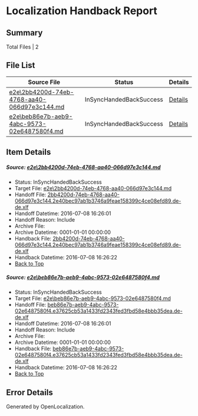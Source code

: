 # <a name='report-top'></a> Localization Handback Report

## Summary
 Total Files | 2

## File List
 Source File | Status | Details 
 ----------- | ------ | ------- 
 [e2e\2bb4200d-74eb-4768-aa40-066d97e3c144.md](https://github.com/OpenLocalizationTestOrg/oltest/blob/b771ee4c4c6688fb953526fff9faf1acecd1c3aa/e2e/2bb4200d-74eb-4768-aa40-066d97e3c144.md) | InSyncHandedBackSuccess | [Details](#d9b782438574fd3eaee8e20a13cd880dc0077a871)
 [e2e\beb86e7b-aeb9-4abc-9573-02e6487580f4.md](https://github.com/OpenLocalizationTestOrg/oltest/blob/b771ee4c4c6688fb953526fff9faf1acecd1c3aa/e2e/beb86e7b-aeb9-4abc-9573-02e6487580f4.md) | InSyncHandedBackSuccess | [Details](#51c8ccd84437801cb043099d5cc7560e947244d83)

## Item Details
##### <a name='d9b782438574fd3eaee8e20a13cd880dc0077a871'></a> Source: [e2e\2bb4200d-74eb-4768-aa40-066d97e3c144.md](https://github.com/OpenLocalizationTestOrg/oltest/blob/b771ee4c4c6688fb953526fff9faf1acecd1c3aa/e2e/2bb4200d-74eb-4768-aa40-066d97e3c144.md)
* Status: InSyncHandedBackSuccess
* Target File: [e2e\2bb4200d-74eb-4768-aa40-066d97e3c144.md](https://github.com/OpenLocalizationTestOrg/oltest-dede-fly/blob/4184611a7e05b028534ebd41d379344aef95931e/e2e/2bb4200d-74eb-4768-aa40-066d97e3c144.md)
* Handoff File: [2bb4200d-74eb-4768-aa40-066d97e3c144.2e40bec97ab1b3746a9feae158399c4ce08efd89.de-de.xlf](https://github.com/OpenLocalizationTestOrg/olhandoff-e2e/blob/d32b48f1fa3b4a0f0e9cfbf6432f48dde64ed65c/ol-handoff/OpenLocalizationTestOrg/oltest-dede-fly/ci/ht/2bb4200d-74eb-4768-aa40-066d97e3c144.2e40bec97ab1b3746a9feae158399c4ce08efd89.de-de.xlf)
* Handoff Datetime: 2016-07-08 16:26:01
* Handoff Reason: Include
* Archive File: 
* Archive Datetime: 0001-01-01 00:00:00
* Handback File: [2bb4200d-74eb-4768-aa40-066d97e3c144.2e40bec97ab1b3746a9feae158399c4ce08efd89.de-de.xlf](https://github.com/OpenLocalizationTestOrg/olhandback-e2e/blob/aad4a138df4a7193cd67120c4606f283ffd02083/ol-handback/OpenLocalizationTestOrg/oltest-dede-fly/ci/ht/2bb4200d-74eb-4768-aa40-066d97e3c144.2e40bec97ab1b3746a9feae158399c4ce08efd89.de-de.xlf)
* Handback Datetime: 2016-07-08 16:26:22
* [Back to Top](#report-top)

##### <a name='51c8ccd84437801cb043099d5cc7560e947244d83'></a> Source: [e2e\beb86e7b-aeb9-4abc-9573-02e6487580f4.md](https://github.com/OpenLocalizationTestOrg/oltest/blob/b771ee4c4c6688fb953526fff9faf1acecd1c3aa/e2e/beb86e7b-aeb9-4abc-9573-02e6487580f4.md)
* Status: InSyncHandedBackSuccess
* Target File: [e2e\beb86e7b-aeb9-4abc-9573-02e6487580f4.md](https://github.com/OpenLocalizationTestOrg/oltest-dede-fly/blob/4184611a7e05b028534ebd41d379344aef95931e/e2e/beb86e7b-aeb9-4abc-9573-02e6487580f4.md)
* Handoff File: [beb86e7b-aeb9-4abc-9573-02e6487580f4.e37625cb53a1433fd2343fed3fbd58e4bbb35dea.de-de.xlf](https://github.com/OpenLocalizationTestOrg/olhandoff-e2e/blob/d32b48f1fa3b4a0f0e9cfbf6432f48dde64ed65c/ol-handoff/OpenLocalizationTestOrg/oltest-dede-fly/ci/ht/beb86e7b-aeb9-4abc-9573-02e6487580f4.e37625cb53a1433fd2343fed3fbd58e4bbb35dea.de-de.xlf)
* Handoff Datetime: 2016-07-08 16:26:01
* Handoff Reason: Include
* Archive File: 
* Archive Datetime: 0001-01-01 00:00:00
* Handback File: [beb86e7b-aeb9-4abc-9573-02e6487580f4.e37625cb53a1433fd2343fed3fbd58e4bbb35dea.de-de.xlf](https://github.com/OpenLocalizationTestOrg/olhandback-e2e/blob/aad4a138df4a7193cd67120c4606f283ffd02083/ol-handback/OpenLocalizationTestOrg/oltest-dede-fly/ci/ht/beb86e7b-aeb9-4abc-9573-02e6487580f4.e37625cb53a1433fd2343fed3fbd58e4bbb35dea.de-de.xlf)
* Handback Datetime: 2016-07-08 16:26:22
* [Back to Top](#report-top)


## Error Details

Generated by OpenLocalization.
